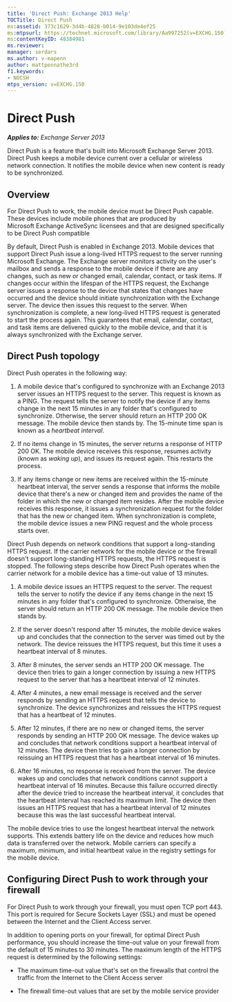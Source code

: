 ```yaml
---
title: 'Direct Push: Exchange 2013 Help'
TOCTitle: Direct Push
ms:assetid: 373c1629-3d4b-4828-b014-9e103de4ef25
ms:mtpsurl: https://technet.microsoft.com/library/Aa997252(v=EXCHG.150)
ms:contentKeyID: 48384981
ms.reviewer: 
manager: serdars
ms.author: v-mapenn
author: mattpennathe3rd
f1.keywords:
- NOCSH
mtps_version: v=EXCHG.150
---
```


# Direct Push

_**Applies to:** Exchange Server 2013_

Direct Push is a feature that's built into Microsoft Exchange Server 2013. Direct Push keeps a mobile device current over a cellular or wireless network connection. It notifies the mobile device when new content is ready to be synchronized.

## Overview

For Direct Push to work, the mobile device must be Direct Push capable. These devices include mobile phones that are produced by Microsoft Exchange ActiveSync licensees and that are designed specifically to be Direct Push compatible

By default, Direct Push is enabled in Exchange 2013. Mobile devices that support Direct Push issue a long-lived HTTPS request to the server running Microsoft Exchange. The Exchange server monitors activity on the user's mailbox and sends a response to the mobile device if there are any changes, such as new or changed email, calendar, contact, or task items. If changes occur within the lifespan of the HTTPS request, the Exchange server issues a response to the device that states that changes have occurred and the device should initiate synchronization with the Exchange server. The device then issues this request to the server. When synchronization is complete, a new long-lived HTTPS request is generated to start the process again. This guarantees that email, calendar, contact, and task items are delivered quickly to the mobile device, and that it is always synchronized with the Exchange server.

## Direct Push topology

Direct Push operates in the following way:

1. A mobile device that's configured to synchronize with an Exchange 2013 server issues an HTTPS request to the server. This request is known as a PING. The request tells the server to notify the device if any items change in the next 15 minutes in any folder that's configured to synchronize. Otherwise, the server should return an HTTP 200 OK message. The mobile device then stands by. The 15-minute time span is known as a *heartbeat interval*.

2. If no items change in 15 minutes, the server returns a response of HTTP 200 OK. The mobile device receives this response, resumes activity (known as *waking up*), and issues its request again. This restarts the process.

3. If any items change or new items are received within the 15-minute heartbeat interval, the server sends a response that informs the mobile device that there's a new or changed item and provides the name of the folder in which the new or changed item resides. After the mobile device receives this response, it issues a synchronization request for the folder that has the new or changed item. When synchronization is complete, the mobile device issues a new PING request and the whole process starts over.

Direct Push depends on network conditions that support a long-standing HTTPS request. If the carrier network for the mobile device or the firewall doesn't support long-standing HTTPS requests, the HTTPS request is stopped. The following steps describe how Direct Push operates when the carrier network for a mobile device has a time-out value of 13 minutes.

1. A mobile device issues an HTTPS request to the server. The request tells the server to notify the device if any items change in the next 15 minutes in any folder that's configured to synchronize. Otherwise, the server should return an HTTP 200 OK message. The mobile device then stands by.

2. If the server doesn't respond after 15 minutes, the mobile device wakes up and concludes that the connection to the server was timed out by the network. The device reissues the HTTPS request, but this time it uses a heartbeat interval of 8 minutes.

3. After 8 minutes, the server sends an HTTP 200 OK message. The device then tries to gain a longer connection by issuing a new HTTPS request to the server that has a heartbeat interval of 12 minutes.

4. After 4 minutes, a new email message is received and the server responds by sending an HTTPS request that tells the device to synchronize. The device synchronizes and reissues the HTTPS request that has a heartbeat of 12 minutes.

5. After 12 minutes, if there are no new or changed items, the server responds by sending an HTTP 200 OK message. The device wakes up and concludes that network conditions support a heartbeat interval of 12 minutes. The device then tries to gain a longer connection by reissuing an HTTPS request that has a heartbeat interval of 16 minutes.

6. After 16 minutes, no response is received from the server. The device wakes up and concludes that network conditions cannot support a heartbeat interval of 16 minutes. Because this failure occurred directly after the device tried to increase the heartbeat interval, it concludes that the heartbeat interval has reached its maximum limit. The device then issues an HTTPS request that has a heartbeat interval of 12 minutes because this was the last successful heartbeat interval.

The mobile device tries to use the longest heartbeat interval the network supports. This extends battery life on the device and reduces how much data is transferred over the network. Mobile carriers can specify a maximum, minimum, and initial heartbeat value in the registry settings for the mobile device.

## Configuring Direct Push to work through your firewall

For Direct Push to work through your firewall, you must open TCP port 443. This port is required for Secure Sockets Layer (SSL) and must be opened between the Internet and the Client Access server.

In addition to opening ports on your firewall, for optimal Direct Push performance, you should increase the time-out value on your firewall from the default of 15 minutes to 30 minutes. The maximum length of the HTTPS request is determined by the following settings:

- The maximum time-out value that's set on the firewalls that control the traffic from the Internet to the Client Access server

- The firewall time-out values that are set by the mobile service provider
